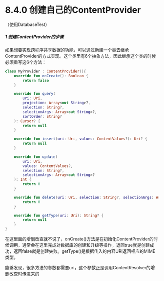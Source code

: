 # 8.4.0 创建自己的ContentProvider

（使用DatabaseTest）

##### 1 创建ContentProvider的步骤

如果想要实现跨程序共享数据的功能，可以通过新建一个类去继承ContentProvider的方式实现。这个类里有6个抽象方法，因此继承这个类的时候必须重写这6个方法：

```kotlin
class MyProvider : ContentProvider(){
    override fun onCreate(): Boolean {
        return false
    }

    override fun query(
        uri: Uri,
        projection: Array<out String>?,
        selection: String?,
        selectionArgs: Array<out String>?,
        sortOrder: String?
    ): Cursor? {
        return null
    }

    override fun insert(uri: Uri, values: ContentValues?): Uri? {
        return null
    }

    override fun update(
        uri: Uri,
        values: ContentValues?,
        selection: String?,
        selectionArgs: Array<out String>?
    ): Int {
        return 0
    }

    override fun delete(uri: Uri, selection: String?, selectionArgs: Array<out String>?): Int {
        return 0
    }

    override fun getType(uri: Uri): String? {
        return null
    }
}
```

在这里面的增删改查就不说了，onCreate()方法是在初始化ContentProvider的时候调用，通常会在这里完成对数据库的创建和升级等操作，返回true就是创建成功，返回false就是创建失败。getType()是根据传入的内容URI返回相应的MIME类型。

能够发现，很多方法的参数都需要uri，这个参数正是调用ContentResolver的增删改查时传进来的
